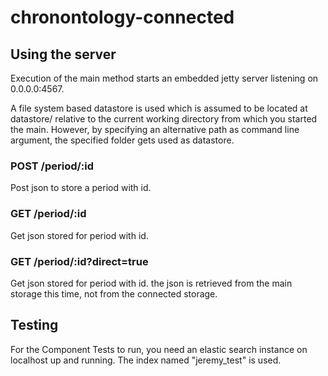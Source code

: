 # chronontology-connected

## Using the server

Execution of the main method starts an embedded 
jetty server listening on 0.0.0.0:4567.

A file system based datastore is used which is assumed to 
be located at datastore/ relative to the current working directory from
which you started the main. However, by specifying an alternative path
as command line argument, the specified folder gets used as datastore.

### POST /period/:id 

Post json to store a period with id.

### GET /period/:id

Get json stored for period with id.

### GET /period/:id?direct=true

Get json stored for period with id. the json is retrieved from 
the main storage this time, not from the connected storage.

## Testing

For the Component Tests to run, you need an elastic search 
instance on localhost up and running. The index named "jeremy_test" 
is used.
